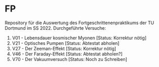 # FP
Repository für die Auswertung des Fortgeschrittenenpraktikums der TU Dortmund im SS 2022.
Durchgeführte Versuche:
<ol>  
  <li> V01 - Lebensdauer kosmischer Myonen [Status: Korrektur nötig]
  <li> V21 - Optisches Pumpen [Status: Abtestat abholen]
 <li> V27 - Der Zeeman-Effekt [Status: Korrektur nötig]
 <li> V46 - Der Faraday-Effekt [Status: Abtestat abholen?]
 <li> V70 - Der Vakuumversuch [Status: Noch zu Schreiben]
</ol>
